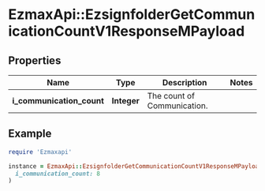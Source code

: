 # EzmaxApi::EzsignfolderGetCommunicationCountV1ResponseMPayload

## Properties

| Name | Type | Description | Notes |
| ---- | ---- | ----------- | ----- |
| **i_communication_count** | **Integer** | The count of Communication. |  |

## Example

```ruby
require 'Ezmaxapi'

instance = EzmaxApi::EzsignfolderGetCommunicationCountV1ResponseMPayload.new(
  i_communication_count: 8
)
```

